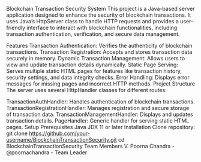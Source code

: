 Blockchain Transaction Security System
This project is a Java-based server application designed to enhance the security of blockchain transactions. It uses Java’s HttpServer class to handle HTTP requests and provides a user-friendly interface to interact with blockchain functionalities, including transaction authentication, verification, and secure data management.

Features
Transaction Authentication: Verifies the authenticity of blockchain transactions.
Transaction Registration: Accepts and stores transaction data securely in memory.
Dynamic Transaction Management: Allows users to view and update transaction details dynamically.
Static Page Serving: Serves multiple static HTML pages for features like transaction history, security settings, and data integrity checks.
Error Handling: Displays error messages for missing pages and incorrect HTTP methods.
Project Structure
The server uses several HttpHandler classes for different routes:

TransactionAuthHandler: Handles authentication of blockchain transactions.
TransactionRegistrationHandler: Manages registration and secure storage of transaction data.
TransactionManagementHandler: Displays and updates transaction details.
PageHandler: Generic handler for serving static HTML pages.
Setup
Prerequisites
Java JDK 11 or later
Installation
Clone repository:
git clone https://github.com/your-username/BlockchainTransactionSecurity.git
cd BlockchainTransactionSecurity
Team Members
V. Poorna Chandra - @poornachandra - Team Leader
